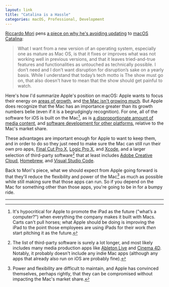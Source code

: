 ```yaml
---
layout: link
title: "Catalina is a Hassle"
categories: macOS, Professional, Development
---
```


[Riccardo Mori](https://twitter.com/morrick) pens [a piece on why he's avoiding updating](http://morrick.me/archives/8599) to [macOS Catalina](https://www.apple.com/macos/catalina/):

> What I want from a new version of an operating system, especially one as mature as Mac OS, is that it fixes or improves what was not working well in previous versions, and that it leaves tried-and-true features and functionalities as untouched as technically possible. I don’t need and I don’t want disruption for disruption’s sake on a yearly basis. While I understand that today’s tech motto is The show must go on, that also doesn't have to mean that the show should get painful to watch.

Here's how I'd summarize Apple's position on macOS: Apple wants to focus their energy on [areas of growth](http://www.asymco.com/2019/09/25/the-triumph-of-the-walled-garden/), and [the Mac isn't growing much](https://www.macrumors.com/2019/07/11/q2-2019-pc-shipments/). But Apple does recognize that the Mac has an importance greater than its growth numbers belie (even if it is a begrudgingly recognition). For one, all of the software for iOS is built on the Mac[^whyistheipadstillsobadatwork], as is [a disproportionate amount of media content](http://motionographer.com/2016/01/25/2015-hardware-survey-results/), and [software development for other platforms](https://insights.stackoverflow.com/survey/2019#technology-_-developers-primary-operating-systems), relative to the Mac's market share.

These advantages are important enough for Apple to want to keep them, and in order to do so they just need to make sure the Mac can still run their own pro apps, [Final Cut Pro X](https://www.apple.com/final-cut-pro/), [Logic Pro X](https://www.apple.com/logic-pro/), and [Xcode](https://developer.apple.com/xcode/), and a larger selection of third-party software[^thethirdpartylistislonger] that at least includes [Adobe Creative Cloud](https://www.adobe.com/creativecloud.html), [Homebrew](https://brew.sh/), and [Visual Studio Code](https://code.visualstudio.com/).

Back to Mori's piece, what we should expect from Apple going forward is that they'll reduce the flexibility and power of the Mac[^powerandflexibilityareexpensive] as much as possible while still making sure that those apps can run. So if you depend on the Mac for something other than those apps, you're going to be in for a bumpy ride.

* * *

[^whyistheipadstillsobadatwork]: It's hypocritical for Apple to promote the iPad as the future ("what’s a computer?") when everything the company makes it built with Macs. Carts can't pull horses; what Apple should be doing is improving the iPad to the point those employees are using iPads for their work *then* start pitching it as the future.

[^thethirdpartylistislonger]: The list of third-party software is surely a lot longer, and most likely includes many media production apps like [Ableton Live](https://www.ableton.com/) and [Cinema 4D](https://www.maxon.net/). Notably, it probably doesn't include any indie Mac apps (although any apps that already also run on iOS are probably fine).

[^powerandflexibilityareexpensive]: Power and flexibility are difficult to maintain, and Apple has convinced themselves, perhaps rightly, that they can be compromised without impacting the Mac's market share.
